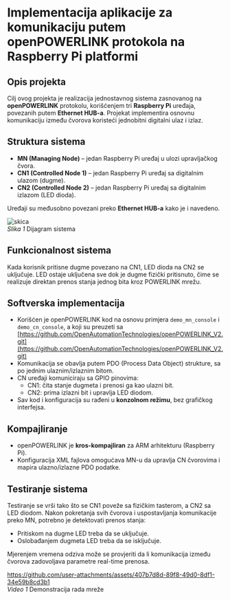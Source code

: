 # Implementacija aplikacije za komunikaciju putem openPOWERLINK protokola na Raspberry Pi platformi

## Opis projekta

Cilj ovog projekta je realizacija jednostavnog sistema zasnovanog na **openPOWERLINK** protokolu, korišćenjem tri **Raspberry Pi** uređaja, povezanih putem **Ethernet HUB-a**. Projekat implementira osnovnu komunikaciju između čvorova koristeći jednobitni digitalni ulaz i izlaz.

## Struktura sistema

- **MN (Managing Node)** – jedan Raspberry Pi uređaj u ulozi upravljačkog čvora.
- **CN1 (Controlled Node 1)** – jedan Raspberry Pi uređaj sa digitalnim ulazom (dugme).
- **CN2 (Controlled Node 2)** – jedan Raspberry Pi uređaj sa digitalnim izlazom (LED dioda).

Uređaji su međusobno povezani preko **Ethernet HUB-a** kako je i navedeno.


![skica](https://github.com/user-attachments/assets/39250d14-409f-4ecc-b048-593764f7d3ed) <br>
_Slika 1_ Dijagram sistema

## Funkcionalnost sistema

Kada korisnik pritisne dugme povezano na CN1, LED dioda na CN2 se uključuje. LED ostaje uključena sve dok je dugme fizički pritisnuto, čime se realizuje direktan prenos stanja jednog bita kroz POWERLINK mrežu.

## Softverska implementacija

- Korišćen je openPOWERLINK kod na osnovu primjera `demo_mn_console` i `demo_cn_console`, a koji su preuzeti sa [https://github.com/OpenAutomationTechnologies/openPOWERLINK_V2.git](https://github.com/OpenAutomationTechnologies/openPOWERLINK_V2.git)
- Komunikacija se obavlja putem PDO (Process Data Object) strukture, sa po jednim ulaznim/izlaznim bitom.
- CN uređaji komuniciraju sa GPIO pinovima:
  - CN1: čita stanje dugmeta i prenosi ga kao ulazni bit.
  - CN2: prima izlazni bit i upravlja LED diodom.
- Sav kod i konfiguracija su rađeni u **konzolnom režimu**, bez grafičkog interfejsa.

## Kompajliranje

- openPOWERLINK je **kros-kompajliran** za ARM arhitekturu (Raspberry Pi).
- Konfiguracija XML fajlova omogućava MN-u da upravlja CN čvorovima i mapira ulazno/izlazne PDO podatke.

## Testiranje sistema

Testiranje se vrši tako što se CN1 poveže sa fizičkim tasterom, a CN2 sa LED diodom. Nakon pokretanja svih čvorova i uspostavljanja komunikacije preko MN, potrebno je detektovati prenos stanja:

- Pritiskom na dugme LED treba da se uključuje.
- Oslobađanjem dugmeta LED treba da se isključuje.

Mjerenjem vremena odziva može se provjeriti da li komunikacija između čvorova zadovoljava parametre real-time prenosa.


https://github.com/user-attachments/assets/407b7d8d-89f8-49d0-8df1-34e59b8cd3b1 <br>
_Video 1_ Demonstracija rada mreže
